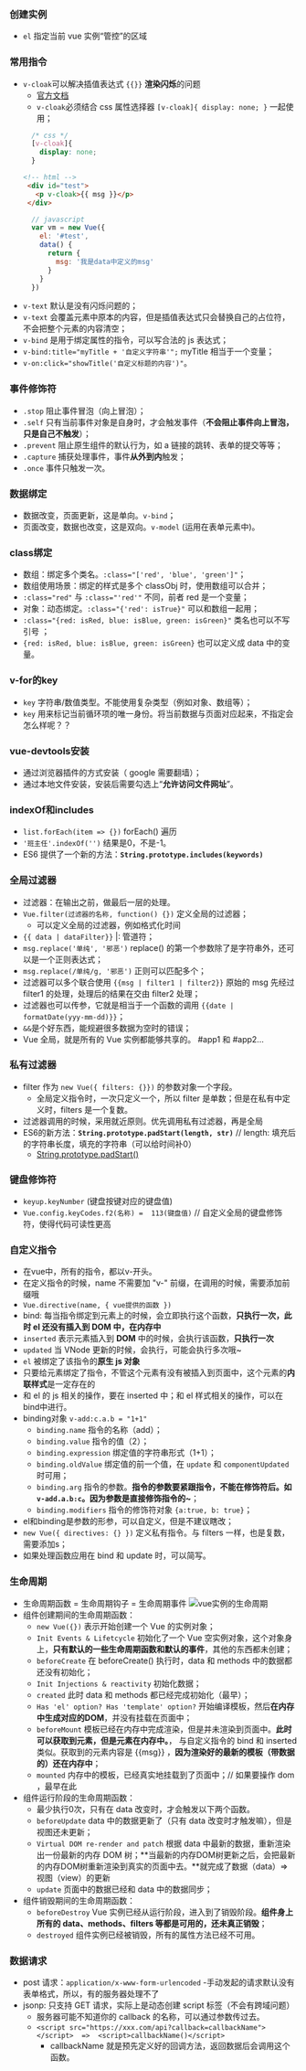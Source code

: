 ### 创建实例
+ `el` 指定当前 vue 实例“管控”的区域
### 常用指令
+ `v-cloak`可以解决插值表达式 `{{}}` **渲染闪烁**的问题
  - [官方文档](https://cn.vuejs.org/v2/api/#v-cloak '点击查看vue.js官方文档')
  - `v-cloak`必须结合 css 属性选择器 `[v-cloak]{ display: none; }` 一起使用；
  ```css
    /* css */
    [v-cloak]{
      display: none;
    }
  ```
   ```html
   <!-- html -->
    <div id="test">
      <p v-cloak>{{ msg }}</p>
    </div>
   ```
    ```javascript
      // javascript
      var vm = new Vue({
        el: '#test',
        data() {
          return {
            msg: '我是data中定义的msg'
          }
        }
      })
    ```
+ `v-text` 默认是没有闪烁问题的；
+ `v-text` 会覆盖元素中原本的内容，但是插值表达式只会替换自己的占位符，不会把整个元素的内容清空；
+ `v-bind` 是用于绑定属性的指令，可以写合法的 js 表达式；
+ `v-bind:title="myTitle + '自定义字符串'";` myTitle 相当于一个变量；
+ `v-on:click="showTitle('自定义标题的内容')"`。

### 事件修饰符
+ `.stop` 阻止事件冒泡（向上冒泡）；
+ `.self` 只有当前事件对象是自身时，才会触发事件（**不会阻止事件向上冒泡，只是自己不触发**）；
+ `.prevent` 阻止原生组件的默认行为，如 a 链接的跳转、表单的提交等等；
+ `.capture` 捕获处理事件，事件**从外到内**触发；
+ `.once` 事件只触发一次。


### 数据绑定
+ 数据改变，页面更新，这是单向。`v-bind`；
+ 页面改变，数据也改变，这是双向。`v-model` (运用在表单元素中)。

### class绑定
+ 数组：绑定多个类名。`:class="['red', 'blue', 'green']"`；
+ 数组使用场景：绑定的样式是多个 classObj 时，使用数组可以合并；
+ `:class="red"` 与 `:class="'red'"` 不同，前者 red 是一个变量；
+ 对象：动态绑定。`:class="{'red': isTrue}"` 可以和数组一起用；
+ `:class="{red: isRed, blue: isBlue, green: isGreen}"` 类名也可以不写引号 ；
+ `{red: isRed, blue: isBlue, green: isGreen}` 也可以定义成 data 中的变量。

### v-for的key
+ `key` 字符串/数值类型。不能使用复杂类型（例如对象、数组等）；
+ `key` 用来标记当前循环项的唯一身份。将当前数据与页面对应起来，不指定会怎么样呢？？

### vue-devtools安装
+ 通过浏览器插件的方式安装（ google 需要翻墙）；
+ 通过本地文件安装，安装后需要勾选上“**允许访问文件网址**”。

### indexOf和includes
+ `list.forEach(item => {})` forEach() 遍历
+ `'班主任'.indexOf('')` 结果是0，不是-1。
+ ES6 提供了一个新的方法：**`String.prototype.includes(keywords)`**

### 全局过滤器
+ 过滤器：在输出之前，做最后一层的处理。
+ `Vue.filter(过滤器的名称, function() {})` 定义全局的过滤器；
  - 可以定义全局的过滤器，例如格式化时间
+ `{{ data | dataFilter}}` |: 管道符；
+ `msg.replace('单纯', '邪恶')` replace() 的第一个参数除了是字符串外，还可以是一个正则表达式；
+ `msg.replace(/单纯/g, '邪恶')` 正则可以匹配多个；
+ 过滤器可以多个联合使用 `{{msg | filter1 | filter2}}` 原始的 msg 先经过 filter1 的处理，处理后的结果在交由 filter2 处理；
+ 过滤器也可以传参，它就是相当于一个函数的调用 `{{date | formatDate(yyy-mm-dd)}}`；
+ `&&`是个好东西，能规避很多数据为空时的错误；
+ Vue 全局，就是所有的 Vue 实例都能够共享的。 #app1 和 #app2...

### 私有过滤器
+ filter 作为 `new Vue({ filters: {}})` 的参数对象一个字段。
  - 全局定义指令时，一次只定义一个，所以 filter 是单数；但是在私有中定义时，filters 是一个复数。
+ 过滤器调用的时候，采用就近原则。优先调用私有过滤器，再是全局
+ ES6的新方法：**`String.prototype.padStart(length, str)`** // length: 填充后的字符串长度，填充的字符串（可以给时间补0）
  - [String.prototype.padStart()](https://developer.mozilla.org/zh-CN/docs/Web/JavaScript/Reference/Global_Objects/String/padStart 'MDN官方文档')


### 键盘修饰符
+ `keyup.keyNumber` (键盘按键对应的键盘值)
+ `Vue.config.keyCodes.f2(名称) =  113(键盘值)` // 自定义全局的键盘修饰符，使得代码可读性更高

### 自定义指令
+ 在vue中，所有的指令，都以v-开头。
+ 在定义指令的时候，name 不需要加 "v-" 前缀，在调用的时候，需要添加前缀哦
+ `Vue.directive(name, { vue提供的函数 })`
+ bind: 每当指令绑定到元素上的时候，会立即执行这个函数，**只执行一次，此时 el 还没有插入到 DOM 中，在内存中**
+ `inserted` 表示元素插入到 **DOM** 中的时候，会执行该函数，**只执行一次**
+ `updated` 当 VNode 更新的时候，会执行，可能会执行多次哦~
+ `el` 被绑定了该指令的**原生 js 对象**
+ 只要给元素绑定了指令，不管这个元素有没有被插入到页面中，这个元素的**内联样式**是一定存在的
+ 和 el 的 js 相关的操作，要在 inserted 中；和 el 样式相关的操作，可以在bind中进行。
+ binding对象 `v-add:c.a.b = "1+1"`
  - `binding.name` 指令的名称（add）；
  - `binding.value` 指令的值（2）；
  - `binding.expression` 绑定值的字符串形式（1+1）；
  - `binding.oldValue` 绑定值的前一个值，在 `update` 和 `componentUpdated` 时可用；
  - `binding.arg` 指令的参数。**指令的参数要紧跟指令，不能在修饰符后。如`v-add.a.b:c`。因为参数是直接修饰指令的~**；
  - `binding.modifiers` 指令的修饰符对象 `{a:true, b: true}`；
+ el和binding是参数的形参，可以自定义，但是不建议瞎改；
+ `new Vue({ directives: {} })` 定义私有指令。与 filters 一样，也是复数，需要添加s；
+ 如果处理函数应用在 bind 和 update 时，可以简写。


### 生命周期
+ 生命周期函数 = 生命周期钩子 = 生命周期事件
![vue实例的生命周期](https://cn.vuejs.org/images/lifecycle.png)
+ 组件创建期间的生命周期函数：
  - `new Vue({})` 表示开始创建一个 Vue 的实例对象；
  - `Init Events & Lifetcycle` 初始化了一个 Vue 空实例对象，这个对象身上，**只有默认的一些生命周期函数和默认的事件**，其他的东西都未创建；
  - `beforeCreate` 在 beforeCreate() 执行时，data 和 methods 中的数据都还没有初始化；
  - `Init Injections & reactivity` 初始化数据；
  - `created` 此时 data 和 methods 都已经完成初始化（最早）；
  - `Has 'el' option? Has 'template' option?` 开始编译模板，然后**在内存中生成对应的DOM**，并没有挂载在页面中；
  - `beforeMount` 模板已经在内存中完成渲染，但是并未渲染到页面中。**此时可以获取到元素，但是元素在内存中。**， 与自定义指令的 bind 和 inserted 类似。获取到的元素内容是 {{msg}} ，**因为渲染好的最新的模板（带数据的）还在内存中**；
  - `mounted` 内存中的模板，已经真实地挂载到了页面中；// 如果要操作 dom ，最早在此
+ 组件运行阶段的生命周期函数：
  - 最少执行0次，只有在 data 改变时，才会触发以下两个函数。
  - `beforeUpdate` data 中的数据更新了（只有 data 改变时才触发嘛），但是视图还未更新；
  - `Virtual DOM re-render and patch` 根据 data 中最新的数据，重新渲染出一份最新的内存 DOM 树；**当最新的内存DOM树更新之后，会把最新的内存DOM树重新渲染到真实的页面中去。**就完成了数据（data）=>  视图（view）的更新
  - `update` 页面中的数据已经和 data 中的数据同步；
+ 组件销毁期间的生命周期函数：
  - `beforeDestroy` Vue 实例已经从运行阶段，进入到了销毁阶段。**组件身上所有的 data、methods、filters 等都是可用的，还未真正销毁**；
  - `destroyed` 组件实例已经被销毁，所有的属性方法已经不可用。

### 数据请求
+ post 请求：`application/x-www-form-urlencoded`
  -手动发起的请求默认没有表单格式，所以，有的服务器处理不了
+ jsonp: 只支持 GET 请求，实际上是动态创建 script 标签（不会有跨域问题）
  - 服务器可能不知道你的 callback 的名称，可以通过参数传过去。
  - `<script src="https://xxx.com/api?callback=callbackName"></script>  =>  <script>callbackName()</script>`
    - callbackName 就是预先定义好的回调方法，返回数据后会调用这个函数。